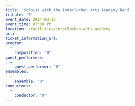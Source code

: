 ```yaml
---
title: 'Soloist with the Interlochen Arts Academy Band'
tribute: "0"
event_date: 2014-03-13
event_time: 07:30 PM
location: /facilities/interlochen-arts-academy
url: 
ticket_information_url: 
program: 
  -
    composition: "0"
guest_performers: 
  -
    guest_performer: "0"
ensembles: 
  -
    ensemble: "0"
conductors: 
  -
    conductor: "0"
---
```

